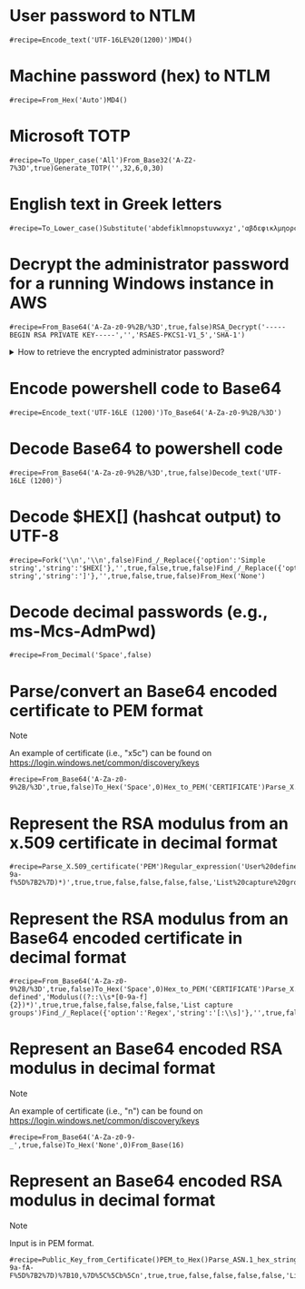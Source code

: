 # User password to NTLM

```
#recipe=Encode_text('UTF-16LE%20(1200)')MD4()
```

# Machine password (hex) to NTLM
```
#recipe=From_Hex('Auto')MD4()
```

# Microsoft TOTP
```
#recipe=To_Upper_case('All')From_Base32('A-Z2-7%3D',true)Generate_TOTP('',32,6,0,30)
```

# English text in Greek letters
```
#recipe=To_Lower_case()Substitute('abdefiklmnopstuvwxyz','αβδεφικλμηορςτυνωχγζ')
```

# Decrypt the administrator password for a running Windows instance in AWS
```
#recipe=From_Base64('A-Za-z0-9%2B/%3D',true,false)RSA_Decrypt('-----BEGIN RSA PRIVATE KEY-----','','RSAES-PKCS1-V1_5','SHA-1')
```

<details><summary>How to retrieve the encrypted administrator password?</summary>
<p>

In AWS CloudShell:
```sh
ii="i-..." # The ID of the Windows instance 
aws ec2 get-password-data --instance-id ${ii} | jq .PasswordData
```

</p>
</details>

# Encode powershell code to Base64
```
#recipe=Encode_text('UTF-16LE (1200)')To_Base64('A-Za-z0-9%2B/%3D')
```

# Decode Base64 to powershell code
```
#recipe=From_Base64('A-Za-z0-9%2B/%3D',true,false)Decode_text('UTF-16LE (1200)')
```

# Decode $HEX[] (hashcat output) to UTF-8
```
#recipe=Fork('\\n','\\n',false)Find_/_Replace({'option':'Simple string','string':'$HEX['},'',true,false,true,false)Find_/_Replace({'option':'Simple string','string':']'},'',true,false,true,false)From_Hex('None')
```

# Decode decimal passwords (e.g., ms-Mcs-AdmPwd)
```
#recipe=From_Decimal('Space',false)
```

# Parse/convert an Base64 encoded certificate to PEM format
> [!NOTE]
> An example of certificate (i.e., "x5c") can be found on https://login.windows.net/common/discovery/keys
```
#recipe=From_Base64('A-Za-z0-9%2B/%3D',true,false)To_Hex('Space',0)Hex_to_PEM('CERTIFICATE')Parse_X.509_certificate('PEM')
```

# Represent the RSA modulus from an x.509 certificate in decimal format
```
#recipe=Parse_X.509_certificate('PEM')Regular_expression('User%20defined','Modulus((?::%5C%5Cs*%5B0-9a-f%5D%7B2%7D)*)',true,true,false,false,false,false,'List%20capture%20groups')Find_/_Replace(%7B'option':'Regex','string':'%5B:%5C%5Cs%5D'%7D,'',true,false,true,false)From_Base(16)
```

# Represent the RSA modulus from an Base64 encoded certificate in decimal format
```
#recipe=From_Base64('A-Za-z0-9%2B/%3D',true,false)To_Hex('Space',0)Hex_to_PEM('CERTIFICATE')Parse_X.509_certificate('PEM')Regular_expression('User defined','Modulus((?::\\s*[0-9a-f]{2})*)',true,true,false,false,false,false,'List capture groups')Find_/_Replace({'option':'Regex','string':'[:\\s]'},'',true,false,true,false)From_Base(16)
```

# Represent an Base64 encoded RSA modulus in decimal format
> [!NOTE]
> An example of certificate (i.e., "n") can be found on https://login.windows.net/common/discovery/keys
```
#recipe=From_Base64('A-Za-z0-9-_',true,false)To_Hex('None',0)From_Base(16)
```

# Represent an Base64 encoded RSA modulus in decimal format
> [!NOTE]
> Input is in PEM format.
```
#recipe=Public_Key_from_Certificate()PEM_to_Hex()Parse_ASN.1_hex_string(0,100000)Regular_expression('User%20defined','%5C%5Cb(?:%5B0-9a-fA-F%5D%7B2%7D)%7B10,%7D%5C%5Cb%5Cn',true,true,false,false,false,false,'List%20matches')From_Base(16)
```
